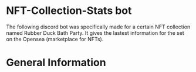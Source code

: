 # NFT-Collection-Stats bot

The following discord bot was specifically made for a certain NFT collection named Rubber Duck Bath Party. It gives the lastest information for the set on the Opensea (marketplace for NFTs).

# General Information


